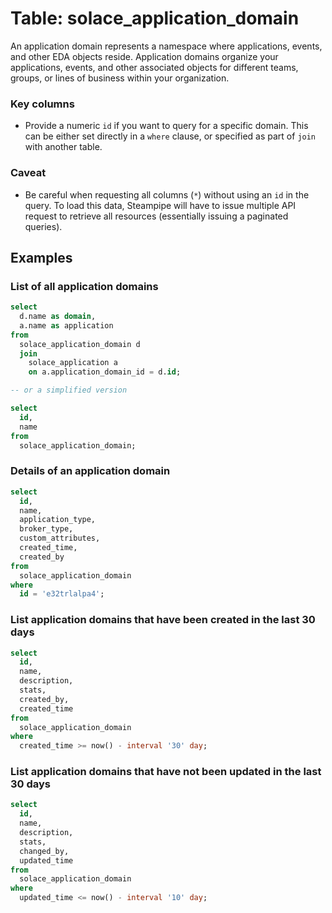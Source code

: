 # Table: solace_application_domain

An application domain represents a namespace where applications, events, and other EDA objects reside. Application domains organize your applications, events, and other associated objects for different teams, groups, or lines of business within your organization.

### Key columns
- Provide a numeric `id` if you want to query for a specific domain. This can be either set directly in a `where` clause, or specified as part of `join` with another table.

### Caveat
- Be careful when requesting all columns (`*`) without using an `id` in the query. To load this data, Steampipe will have to issue multiple API request to retrieve all resources (essentially issuing a paginated queries).

## Examples

### List of all application domains

```sql
select
  d.name as domain,
  a.name as application 
from
  solace_application_domain d 
  join
    solace_application a 
    on a.application_domain_id = d.id;

-- or a simplified version

select
  id, 
  name
from
  solace_application_domain;
```

### Details of an application domain

```sql
select
  id,
  name,
  application_type,
  broker_type,
  custom_attributes,
  created_time,
  created_by
from
  solace_application_domain
where
  id = 'e32trlalpa4';
```

### List application domains that have been created in the last 30 days

```sql
select
  id,
  name,
  description,
  stats,
  created_by,
  created_time
from
  solace_application_domain
where
  created_time >= now() - interval '30' day;
```

### List application domains that have not been updated in the last 30 days

```sql
select
  id,
  name,
  description,
  stats,
  changed_by,
  updated_time
from
  solace_application_domain
where
  updated_time <= now() - interval '10' day;
```
